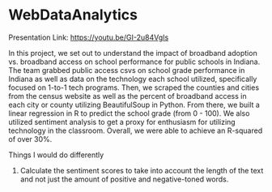 # WebDataAnalytics

Presentation Link: https://youtu.be/GI-2u84VgIs

In this project, we set out to understand the impact of broadband adoption vs. broadband access on school performance for public schools in Indiana. The team grabbed public access csvs on school grade performance in Indiana as well as data on the technology each school utilized, specifically focused on 1-to-1 tech programs. Then, we scraped the counties and cities from the census website as well as the percent of broadband access in each city or county utilizing BeautifulSoup in Python. From there, we built a linear regression in R to predict the school grade (from 0 - 100). We also utilized sentiment analysis to get a proxy for enthusiasm for utilizing technology in the classroom. Overall, we were able to achieve an R-squared of over 30%. 

Things I would do differently
1. Calculate the sentiment scores to take into account the length of the text and not just the amount of positive and negative-toned words. 
